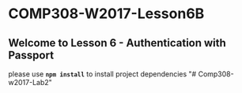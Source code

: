 # COMP308-W2017-Lesson6B

## Welcome to Lesson 6 - Authentication with Passport

please use **`npm install`** to install project dependencies
"# Comp308-w2017-Lab2" 

